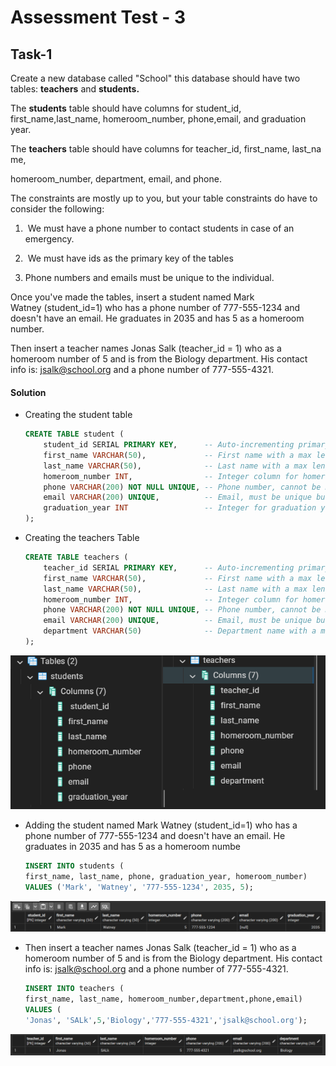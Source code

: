 # Assessment Test - 3

## Task-1

Create a new database called "School" this database should have two tables: **teachers** and **students.**

The **students** table should have columns for student_id, first_name,last_name, homeroom_number, phone,email, and graduation year.

The **teachers** table should have columns for teacher_id, first_name, last_name,

homeroom_number, department, email, and phone.

The constraints are mostly up to you, but your table constraints do have to consider the following:

1.  We must have a phone number to contact students in case of an emergency.

2.  We must have ids as the primary key of the tables

3. Phone numbers and emails must be unique to the individual.

Once you've made the tables, insert a student named Mark Watney (student_id=1) who has a phone number of 777-555-1234 and doesn't have an email. He graduates in 2035 and has 5 as a homeroom number.

Then insert a teacher names Jonas Salk (teacher_id = 1) who as a homeroom number of 5 and is from the Biology department. His contact info is: jsalk@school.org and a phone number of 777-555-4321.

#### Solution

- Creating the student table
  
  ```sql
  CREATE TABLE student (
      student_id SERIAL PRIMARY KEY,      -- Auto-incrementing primary key
      first_name VARCHAR(50),             -- First name with a max length of 50 characters
      last_name VARCHAR(50),              -- Last name with a max length of 50 characters
      homeroom_number INT,                -- Integer column for homeroom number
      phone VARCHAR(200) NOT NULL UNIQUE, -- Phone number, cannot be NULL, must be unique
      email VARCHAR(200) UNIQUE,          -- Email, must be unique but can be NULL
      graduation_year INT                 -- Integer for graduation year
  );
  
  ```

- Creating the teachers Table
  
  ```sql
  CREATE TABLE teachers (
      teacher_id SERIAL PRIMARY KEY,      -- Auto-incrementing primary key
      first_name VARCHAR(50),             -- First name with a max length of 50 characters
      last_name VARCHAR(50),              -- Last name with a max length of 50 characters
      homeroom_number INT,                -- Integer column for homeroom number
      phone VARCHAR(200) NOT NULL UNIQUE, -- Phone number, cannot be NULL, must be unique
      email VARCHAR(200) UNIQUE,          -- Email, must be unique but can be NULL
      department VARCHAR(50)              -- Department name with a max length of 50 characters
  );
  ```

![Assessment Test - 3](https://github.com/HBISHT233/SQL_Fundamentals_and_Beyond/blob/main/attachments/2024-09-27-22-47-32-image.png)

- Adding the student named Mark Watney (student_id=1) who has a phone number of 777-555-1234 and doesn't have an email. He graduates in 2035 and has 5 as a homeroom numbe
  
  ```sql
  INSERT INTO students (
  first_name, last_name, phone, graduation_year, homeroom_number)
  VALUES ('Mark', 'Watney', '777-555-1234', 2035, 5);
  ```

![Assessment Test - 3](https://github.com/HBISHT233/SQL_Fundamentals_and_Beyond/blob/main/attachments/2024-09-27-22-52-26-image.png)

- Then insert a teacher names Jonas Salk (teacher_id = 1) who as a homeroom number of 5 and is from the Biology department. His contact info is: [jsalk@school.org](mailto:jsalk@school.org) and a phone number of 777-555-4321.
  
  ```sql
  INSERT INTO teachers (
  first_name, last_name, homeroom_number,department,phone,email)
  VALUES (
  'Jonas', 'SALk',5,'Biology','777-555-4321','jsalk@school.org');
  ```

![Assessment Test - 3](https://github.com/HBISHT233/SQL_Fundamentals_and_Beyond/blob/main/attachments/2024-09-27-22-57-26-image.png)


